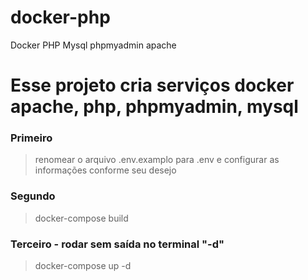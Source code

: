 # docker-php
Docker PHP Mysql phpmyadmin apache
# Esse projeto cria serviços docker apache, php, phpmyadmin, mysql
### Primeiro
> renomear o arquivo .env.examplo para .env e configurar as informações conforme seu desejo
### Segundo 
> docker-compose build
### Terceiro - rodar sem saída no terminal "-d"
> docker-compose up -d
